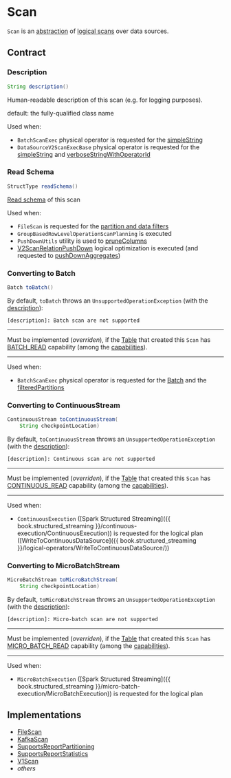 # Scan

`Scan` is an [abstraction](#contract) of [logical scans](#implementations) over data sources.

## Contract

### <span id="description"> Description

```java
String description()
```

Human-readable description of this scan (e.g. for logging purposes).

default: the fully-qualified class name

Used when:

* `BatchScanExec` physical operator is requested for the [simpleString](../physical-operators/BatchScanExec.md#simpleString)
* `DataSourceV2ScanExecBase` physical operator is requested for the [simpleString](../physical-operators/DataSourceV2ScanExecBase.md#simpleString) and [verboseStringWithOperatorId](../physical-operators/DataSourceV2ScanExecBase.md#verboseStringWithOperatorId)

### <span id="readSchema"> Read Schema

```java
StructType readSchema()
```

[Read schema](../types/StructType.md) of this scan

Used when:

* `FileScan` is requested for the [partition and data filters](../datasources/FileScan.md#)
* `GroupBasedRowLevelOperationScanPlanning` is executed
* `PushDownUtils` utility is used to [pruneColumns](../PushDownUtils.md#pruneColumns)
* [V2ScanRelationPushDown](../logical-optimizations/V2ScanRelationPushDown.md) logical optimization is executed (and requested to [pushDownAggregates](../logical-optimizations/V2ScanRelationPushDown.md#pushDownAggregates))

### <span id="toBatch"> Converting to Batch

```java
Batch toBatch()
```

By default, `toBatch` throws an `UnsupportedOperationException` (with the [description](#description)):

```text
[description]: Batch scan are not supported
```

---

Must be implemented (_overriden_), if the [Table](Table.md) that created this `Scan` has [BATCH_READ](TableCapability.md#BATCH_READ) capability (among the [capabilities](Table.md#capabilities)).

---

Used when:

* `BatchScanExec` physical operator is requested for the [Batch](../physical-operators/BatchScanExec.md#batch) and the [filteredPartitions](../physical-operators/BatchScanExec.md#filteredPartitions)

### <span id="toContinuousStream"> Converting to ContinuousStream

```java
ContinuousStream toContinuousStream(
    String checkpointLocation)
```

By default, `toContinuousStream` throws an `UnsupportedOperationException` (with the [description](#description)):

```text
[description]: Continuous scan are not supported
```

---

Must be implemented (_overriden_), if the [Table](Table.md) that created this `Scan` has [CONTINUOUS_READ](TableCapability.md#CONTINUOUS_READ) capability (among the [capabilities](Table.md#capabilities)).

---

Used when:

* `ContinuousExecution` ([Spark Structured Streaming]({{ book.structured_streaming }}/continuous-execution/ContinuousExecution)) is requested for the logical plan ([WriteToContinuousDataSource]({{ book.structured_streaming }}/logical-operators/WriteToContinuousDataSource/))

### <span id="toMicroBatchStream"> Converting to MicroBatchStream

```java
MicroBatchStream toMicroBatchStream(
    String checkpointLocation)
```

By default, `toMicroBatchStream` throws an `UnsupportedOperationException` (with the [description](#description)):

```text
[description]: Micro-batch scan are not supported
```

---

Must be implemented (_overriden_), if the [Table](Table.md) that created this `Scan` has [MICRO_BATCH_READ](TableCapability.md#MICRO_BATCH_READ) capability (among the [capabilities](Table.md#capabilities)).

---

Used when:

* `MicroBatchExecution` ([Spark Structured Streaming]({{ book.structured_streaming }}/micro-batch-execution/MicroBatchExecution)) is requested for the logical plan

## Implementations

* [FileScan](../datasources/FileScan.md)
* [KafkaScan](../kafka/KafkaScan.md)
* [SupportsReportPartitioning](SupportsReportPartitioning.md)
* [SupportsReportStatistics](SupportsReportStatistics.md)
* [V1Scan](V1Scan.md)
* _others_
